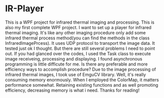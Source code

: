 # IR-Player
This is a WPF project for infrared thermal imaging and processing.
This is also my first complete WPF project. I want to set up a player for infrared thermal imaging. It's like any other imaging procedure only add some infrared thermal process method(you can find the methods in the class InfraredImagePrcess). It uses UDP protocol to transport the image data. 
It tested just ok I thought. But there are still several problems I need to point out. If you had glanced over the codes, I used the Task class to execute image receiveing, processing and displaying. I found asynchronous programming is little difficute for me. Is there any preferable and more efficiency ways to accomplish procedure? 
Due to the image processing of infrared thermal images, I took use of EmguCV library. Well, it's really consuming memory enormously. When I employed the ColorMap, it matters performance somewhat. Retaining existing functions and as well promoting efficiency, decreasing memory is what i need.
Thanks for reading!
